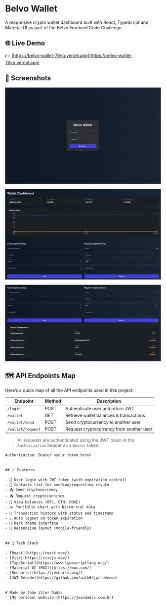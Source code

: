 

# Belvo Wallet

A responsive crypto wallet dashboard built with React, TypeScript and Material UI as part of the Belvo Frontend Code Challenge.

## 🌐 Live Demo

👉 [https://belvo-wallet-76yb.vercel.app](https://belvo-wallet-76yb.vercel.app)


## 📸 Screenshots


![Login](https://github.com/joaodadas/BELVO-WALLET/blob/main/src/img/login.png?raw=true)


![Wallet Overview](https://github.com/joaodadas/BELVO-WALLET/blob/main/src/img/wallet-1.png?raw=true)


![Wallet Transactions](https://github.com/joaodadas/BELVO-WALLET/blob/main/src/img/wallet-2.png?raw=true)

## 🗺️ API Endpoints Map

Here’s a quick map of all the API endpoints used in this project:

| Endpoint                    | Method | Description                         |
|----------------------------|--------|-------------------------------------|
| `/login`                   | POST   | Authenticate user and return JWT    |
| `/wallet`                  | GET    | Retrieve wallet balances & transactions |
| `/wallet/send`             | POST   | Send cryptocurrency to another user |
| `/wallet/request`          | POST   | Request cryptocurrency from another user |

> All requests are authenticated using the JWT token in the `Authorization` header as a `Bearer` token.

```http
Authorization: Bearer <your_token_here>


## ✅ Features

- 🔐 User login with JWT token (with expiration control)
- 👤 Contacts list for sending/requesting crypto
- 📤 Send cryptocurrency
- 📥 Request cryptocurrency
- 💼 View balances (BTC, ETH, DOGE)
- 📊 Portfolio chart with historical data
- 📃 Transaction history with status and timestamp
- ⚠️ Auto logout on token expiration
- 🌙 Dark theme interface
- 📱 Responsive layout (mobile-friendly)


## 🚀 Tech Stack

- [React](https://react.dev/)
- [Vite](https://vitejs.dev/)
- [TypeScript](https://www.typescriptlang.org/)
- [Material UI (MUI)](https://mui.com/)
- [Recharts](https://recharts.org/)
- [JWT Decode](https://github.com/auth0/jwt-decode)


# Made by João Vitor Dadas 
- [My personal website](https://joaodadas.com.br)

